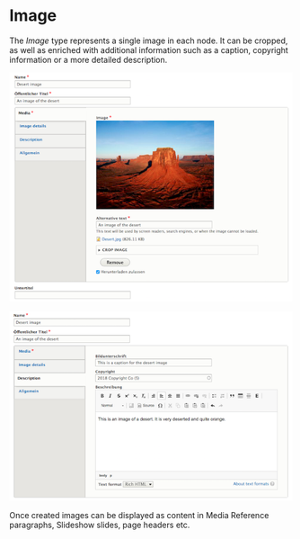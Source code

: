 # Image
The _Image_ type represents a single image in each node. It can be cropped, as well as enriched with additional information such as a caption, copyright information or a more detailed description.

![](../img/media_types/degov_media_image.png)

![](../img/media_types/degov_media_image_description.png)

Once created images can be displayed as content in Media Reference paragraphs, Slideshow slides, page headers etc.